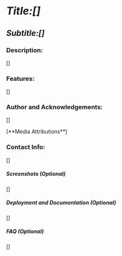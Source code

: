 # *Title:\[]*

## *Subtitle:\[]*

### Description:

\[]



### Features:

\[]



### Author and Acknowledgements:

\[]

\[\*\*Media Attributions\*\*]

### Contact Info:

\[]



##### Screenshots (Optional)

\[]



##### Deployment and Documentation (Optional)

\[]

##### FAQ (Optional)

\[]















